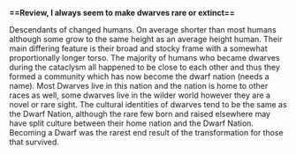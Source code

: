 **==Review, I always seem to make dwarves rare or extinct==**

Descendants of changed humans. On average shorter than most humans although some grow to the same height as an average height human. Their main differing feature is their broad and stocky frame with a somewhat proportionally longer torso. The majority of humans who became dwarves during the cataclysm all happened to be close to each other and thus they formed a community which has now become the dwarf nation (needs a name). Most Dwarves live in this nation and the nation is home to other races as well, some dwarves live in the wilder world however they are a novel or rare sight. The cultural identities of dwarves tend to be the same as the Dwarf Nation, although the rare few born and raised elsewhere may have split culture between their home nation and the Dwarf Nation. Becoming a Dwarf was the rarest end result of the transformation for those that survived.

